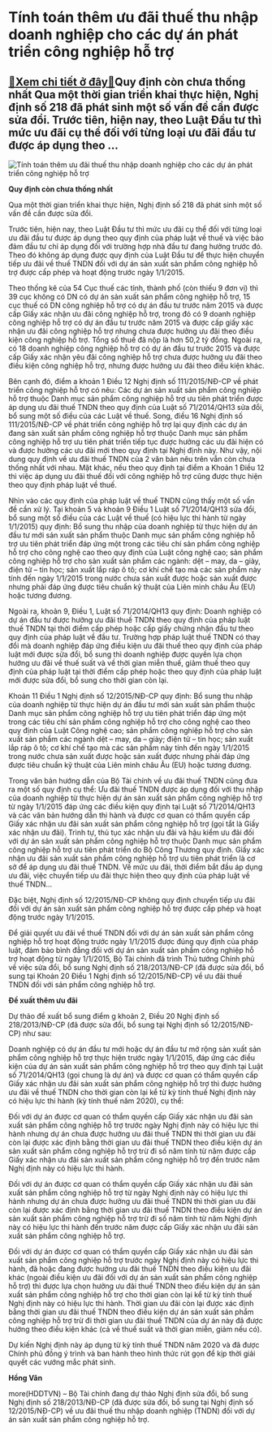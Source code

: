 Tính toán thêm ưu đãi thuế thu nhập doanh nghiệp cho các dự án phát triển công nghiệp hỗ trợ
============================================================================================

[:gift:Xem chi tiết ở đây:gift:](https://hddtvn.com/tinh-toan-them-uu-dai-thue-thu-nhap-doanh-nghiep-cho-cac-du-an-phat-trien-cong-nghiep-ho-tro/)Quy định còn chưa thống nhất Qua một thời gian triển khai thực hiện, Nghị định số 218 đã phát sinh một số vấn đề cần được sửa đổi. Trước tiên, hiện nay, theo Luật Đầu tư thì mức ưu đãi cụ thể đối với từng loại ưu đãi đầu tư được áp dụng theo …
---------------------------------------------------------------------------------------------------------------------------------------------------------------------------------------------------------------------------------------------------





![Tính toán thêm ưu đãi thuế thu nhập doanh nghiệp cho các dự án phát triển công nghiệp hỗ trợ](https://hddtvn.com/wp-content/uploads/2021/01/0402_10-TC-Motor-1.jpg "Tính toán thêm ưu đãi thuế thu nhập doanh nghiệp cho các dự án phát triển công nghiệp hỗ trợ")



**Quy định còn chưa thống nhất**


Qua một thời gian triển khai thực hiện, Nghị định số 218 đã phát sinh một số vấn đề cần được sửa đổi.


Trước tiên, hiện nay, theo Luật Đầu tư thì mức ưu đãi cụ thể đối với từng loại ưu đãi đầu tư được áp dụng theo quy định của pháp luật về thuế và việc bảo đảm đầu tư chỉ áp dụng đối với trường hợp nhà đầu tư đang hưởng trước đó. Theo đó không áp dụng được quy định của Luật Đầu tư để thực hiện chuyển tiếp ưu đãi về thuế TNDN đối với dự án sản xuất sản phẩm công nghiệp hỗ trợ được cấp phép và hoạt động trước ngày 1/1/2015.





Theo thống kê của 54 Cục thuế các tỉnh, thành phố (còn thiếu 9 đơn vị) thì 39 cục không có DN có dự án sản xuất sản phẩm công nghiệp hỗ trợ, 15 cục thuế có DN công nghiệp hỗ trợ có dự án đầu tư trước năm 2015 và được cấp Giấy xác nhận ưu đãi công nghiệp hỗ trợ, trong đó có 9 doanh nghiệp công nghiệp hỗ trợ có dự án đầu tư trước năm 2015 và được cấp giấy xác nhận ưu đãi công nghiệp hỗ trợ nhưng chưa được hưởng ưu đãi theo điều kiện công nghiệp hỗ trợ. Tổng số thuế đã nộp là hơn 50,2 tỷ đồng. Ngoài ra, có 18 doanh nghiệp công nghiệp hỗ trợ có dự án đầu tư trước 2015 và được cấp Giấy xác nhận yêu đãi công nghiệp hỗ trợ chưa được hưởng ưu đãi theo điều kiện công nghiệp hỗ trợ, nhưng được hưởng ưu đãi theo điều kiện khác.



Bên cạnh đó, điểm a khoản 1 Điều 12 Nghị định số 111/2015/NĐ-CP về phát triển công nghiệp hỗ trợ có nêu: Các dự án sản xuất sản phẩm công nghiệp hỗ trợ thuộc Danh mục sản phẩm công nghiệp hỗ trợ ưu tiên phát triển được áp dụng ưu đãi thuế TNDN theo quy định của Luật số 71/2014/QH13 sửa đổi, bổ sung một số điều của các Luật về thuế. Song, điều 16 Nghị định số 111/2015/NĐ-CP về phát triển công nghiệp hỗ trợ lại quy định các dự án đang sản xuất sản phẩm công nghiệp hỗ trợ thuộc Danh mục sản phẩm công nghiệp hỗ trợ ưu tiên phát triển tiếp tục được hưởng các ưu đãi hiện có và được hưởng các ưu đãi mới theo quy định tại Nghị định này. Như vậy, nội dung quy định về ưu đãi thuế TNDN của 2 văn bản nêu trên vẫn còn chưa thống nhất với nhau. Mặt khác, nếu theo quy định tại điểm a Khoản 1 Điều 12 thì việc áp dụng ưu đãi thuế đối với công nghiệp hỗ trợ cũng được thực hiện theo quy định pháp luật về thuế.


Nhìn vào các quy định của pháp luật về thuế TNDN cũng thấy một số vấn đề cần xử lý. Tại khoản 5 và khoản 9 Điều 1 Luật số 71/2014/QH13 sửa đổi, bổ sung một số điều của các Luật về thuế (có hiệu lực thi hành từ ngày 1/1/2015) quy định: Bổ sung thu nhập của doanh nghiệp từ thực hiện dự án đầu tư mới sản xuất sản phẩm thuộc Danh mục sản phẩm công nghiệp hỗ trợ ưu tiên phát triển đáp ứng một trong các tiêu chí sản phẩm công nghiệp hỗ trợ cho công nghệ cao theo quy định của Luật công nghệ cao; sản phẩm công nghiệp hỗ trợ cho sản xuất sản phẩm các ngành: dệt – may, da – giày, điện tử – tin học; sản xuất lắp ráp ô tô; cơ khí chế tạo mà các sản phẩm này tính đến ngày 1/1/2015 trong nước chưa sản xuất được hoặc sản xuất được nhưng phải đáp ứng được tiêu chuẩn kỹ thuật của Liên minh châu Âu (EU) hoặc tương đương.


Ngoài ra, khoản 9, Điều 1, Luật số 71/2014/QH13 quy định: Doanh nghiệp có dự án đầu tư được hưởng ưu đãi thuế TNDN theo quy định của pháp luật thuế TNDN tại thời điểm cấp phép hoặc cấp giấy chứng nhận đầu tư theo quy định của pháp luật về đầu tư. Trường hợp pháp luật thuế TNDN có thay đổi mà doanh nghiệp đáp ứng điều kiện ưu đãi thuế theo quy định của pháp luật mới được sửa đổi, bổ sung thì doanh nghiệp được quyền lựa chọn hưởng ưu đãi về thuế suất và về thời gian miễn thuế, giảm thuế theo quy định của pháp luật tại thời điểm cấp phép hoặc theo quy định của pháp luật mới được sửa đổi, bổ sung cho thời gian còn lại.


Khoản 11 Điều 1 Nghị định số 12/2015/NĐ-CP quy định: Bổ sung thu nhập của doanh nghiệp từ thực hiện dự án đầu tư mới sản xuất sản phẩm thuộc Danh mục sản phẩm công nghiệp hỗ trợ ưu tiên phát triển đáp ứng một trong các tiêu chí sản phẩm công nghiệp hỗ trợ cho công nghệ cao theo quy định của Luật Công nghệ cao; sản phẩm công nghiệp hỗ trợ cho sản xuất sản phẩm các ngành dệt – may, da – giày; điện tử – tin học; sản xuất lắp ráp ô tô; cơ khí chế tạo mà các sản phẩm này tính đến ngày 1/1/2015 trong nước chưa sản xuất được hoặc sản xuất được nhưng phải đáp ứng được tiêu chuẩn kỹ thuật của Liên minh châu Âu (EU) hoặc tương đương.


Trong văn bản hướng dẫn của Bộ Tài chính về ưu đãi thuế TNDN cũng đưa ra một số quy định cụ thể: Ưu đãi thuế TNDN được áp dụng đối với thu nhập của doanh nghiệp từ thực hiện dự án sản xuất sản phẩm công nghiệp hỗ trợ từ ngày 1/1/2015 đáp ứng các điều kiện quy định tại Luật số 71/2014/QH13 và các văn bản hướng dẫn thi hành và được cơ quan có thẩm quyền cấp Giấy xác nhận ưu đãi sản xuất sản phẩm công nghiệp hỗ trợ (gọi tắt là Giấy xác nhận ưu đãi). Trình tự, thủ tục xác nhận ưu đãi và hậu kiểm ưu đãi đối với dự án sản xuất sản phẩm công nghiệp hỗ trợ thuộc Danh mục sản phẩm công nghiệp hỗ trợ ưu tiên phát triển do Bộ Công Thương quy định. Giấy xác nhận ưu đãi sản xuất sản phẩm công nghiệp hỗ trợ ưu tiên phát triển là cơ sở để áp dụng ưu đãi thuế TNDN. Về mức ưu đãi, thời điểm bắt đầu áp dụng ưu đãi, việc chuyển tiếp ưu đãi thực hiện theo quy định của pháp luật về thuế TNDN…


Đặc biệt, Nghị định số 12/2015/NĐ-CP không quy định chuyển tiếp ưu đãi đối với dự án sản xuất sản phẩm công nghiệp hỗ trợ được cấp phép và hoạt động trước ngày 1/1/2015.


Để giải quyết ưu đãi về thuế TNDN đối với dự án sản xuất sản phẩm công nghiệp hỗ trợ hoạt động trước ngày 1/1/2015 được đúng quy định của pháp luật, đảm bảo bình đẳng đối với dự án sản xuất sản phẩm công nghiệp hỗ trợ hoạt động từ ngày 1/1/2015, Bộ Tài chính đã trình Thủ tướng Chính phủ về việc sửa đổi, bổ sung Nghị định số 218/2013/NĐ-CP (đã được sửa đổi, bổ sung tại Khoản 20 Điều 1 Nghị định số 12/2015/NĐ-CP) về ưu đãi thuế TNDN đối với sản phẩm công nghiệp hỗ trợ.


**Đề xuất thêm ưu đãi**


Dự thảo đề xuất bổ sung điểm g khoản 2, Điều 20 Nghị định số 218/2013/NĐ-CP (đã được sửa đổi, bổ sung tại Nghị định số 12/2015/NĐ-CP) như sau:


Doanh nghiệp có dự án đầu tư mới hoặc dự án đầu tư mở rộng sản xuất sản phẩm công nghiệp hỗ trợ thực hiện trước ngày 1/1/2015, đáp ứng các điều kiện của dự án sản xuất sản phẩm công nghiệp hỗ trợ theo quy định tại Luật số 71/2014/QH13 (gọi chung là dự án) và được cơ quan có thẩm quyền cấp Giấy xác nhận ưu đãi sản xuất sản phẩm công nghiệp hỗ trợ thì được hưởng ưu đãi về thuế TNDN cho thời gian còn lại kể từ kỳ tính thuế Nghị định này có hiệu lực thi hành (kỳ tính thuế năm 2020), cụ thể:


Đối với dự án được cơ quan có thẩm quyền cấp Giấy xác nhận ưu đãi sản xuất sản phẩm công nghiệp hỗ trợ trước ngày Nghị định này có hiệu lực thi hành nhưng dự án chưa được hưởng ưu đãi thuế TNDN thì thời gian ưu đãi còn lại được xác định bằng thời gian ưu đãi thuế TNDN theo điều kiện dự án sản xuất sản phẩm công nghiệp hỗ trợ trừ đi số năm tính từ năm được cấp Giấy xác nhận ưu đãi sản xuất sản phẩm công nghiệp hỗ trợ đến trước năm Nghị định này có hiệu lực thi hành.


Đối với dự án được cơ quan có thẩm quyền cấp Giấy xác nhận ưu đãi sản xuất sản phẩm công nghiệp hỗ trợ từ ngày Nghị định này có hiệu lực thi hành nhưng dự án chưa được hưởng ưu đãi thuế TNDN thì thời gian ưu đãi còn lại được xác định bằng thời gian ưu đãi thuế TNDN theo điều kiện dự án sản xuất sản phẩm công nghiệp hỗ trợ trừ đi số năm tính từ năm Nghị định này có hiệu lực thi hành đến trước năm được cấp Giấy xác nhận ưu đãi sản xuất sản phẩm công nghiệp hỗ trợ.


Đối với dự án được cơ quan có thẩm quyền cấp Giấy xác nhận ưu đãi sản xuất sản phẩm công nghiệp hỗ trợ trước ngày Nghị định này có hiệu lực thi hành, đã hoặc đang được hưởng ưu đãi thuế TNDN theo điều kiện ưu đãi khác (ngoài điều kiện ưu đãi đối với dự án sản xuất sản phẩm công nghiệp hỗ trợ) thì được lựa chọn hưởng ưu đãi thuế TNDN theo điều kiện dự án sản xuất sản phẩm công nghiệp hỗ trợ cho thời gian còn lại kể từ kỳ tính thuế Nghị định này có hiệu lực thi hành. Thời gian ưu đãi còn lại được xác định bằng thời gian ưu đãi thuế TNDN theo điều kiện dự án sản xuất sản phẩm công nghiệp hỗ trợ trừ đi thời gian ưu đãi thuế TNDN của dự án này đã được hưởng theo điều kiện khác (cả về thuế suất và thời gian miễn, giảm nếu có).


Dự kiến Nghị định này áp dụng từ kỳ tính thuế TNDN năm 2020 và đã được Chính phủ đồng ý trình và ban hành theo hình thức rút gọn để kịp thời giải quyết các vướng mắc phát sinh.




**Hồng Vân**



more(HDDTVN) – Bộ Tài chính đang dự thảo Nghị định sửa đổi, bổ sung Nghị định số 218/2013/NĐ-CP (đã được sửa đổi, bổ sung tại Nghị định số 12/2015/NĐ-CP) về ưu đãi thuế thu nhập doanh nghiệp (TNDN) đối với dự án sản xuất sản phẩm công nghiệp hỗ trợ.

